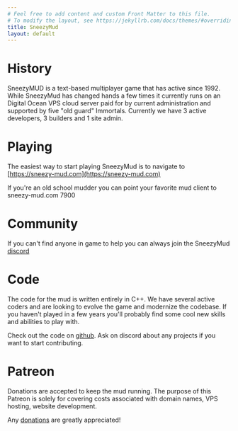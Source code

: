 ```yaml
---
# Feel free to add content and custom Front Matter to this file.
# To modify the layout, see https://jekyllrb.com/docs/themes/#overriding-theme-defaults
title: SneezyMud
layout: default
---
```




# History

SneezyMUD is a text-based multiplayer game that has active since 1992. While SneezyMud  has changed hands a few times it currently runs on an Digital Ocean VPS cloud server paid for by current administration and supported by five "old guard" Immortals.  Currently we have 3 active developers, 3 builders and 1 site admin. 

# Playing

The easiest way to start playing SneezyMud is to navigate to [https://sneezy-mud.com](https://sneezy-mud.com)

If you're an old school mudder you can point your favorite mud client to sneezy-mud.com 7900

# Community

If you can't find anyone in game to help you can always join the SneezyMud [discord](https://discord.gg/TMz8gMBDXA)

# Code

The code for the mud is written entirely in C++. We have several active coders and are looking to evolve the game and modernize the codebase. If you haven't played in a few years you'll probably find some cool new skills and abilities to play with. 

Check out the code on [github](https://github.com/sneezymud/sneezymud). Ask on discord about any projects if you want to start contributing.

# Patreon

Donations are accepted to keep the mud running. The purpose of this Patreon is solely for covering costs associated with domain names, VPS hosting, website development. 

Any [donations](https://www.patreon.com/sneezy_mud) are greatly appreciated!



